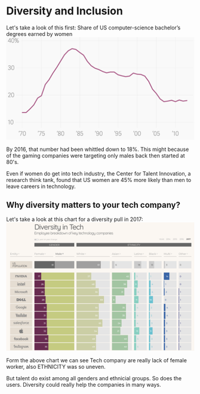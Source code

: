 # Diversity and Inclusion
Let's take a look of this first:
Share of US computer-science bachelor’s degrees earned by women
![chart](/img/chart.png)

By 2016, that number had been whittled down to 18%. 
This might because of the gaming companies were targeting only males back then started at 80's. 

Even if women do get into tech industry, the Center for Talent Innovation, a research think tank, found that US women are 45% more likely than men to leave careers in technology. 



## Why diversity matters to your tech company?
Let's take a look at this chart for a diversity pull in 2017:
![chart2](/img/chart2.png)

Form the above chart we can see Tech company are really lack of female worker, also ETHNICITY was so uneven. 

But talent do exist among all genders and ethnicial groups. So does the users. Diversity could really help the companies in many ways. 